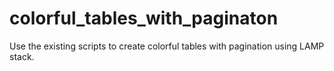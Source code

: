 # colorful_tables_with_paginaton
Use the existing scripts to create colorful tables with pagination using LAMP stack.
